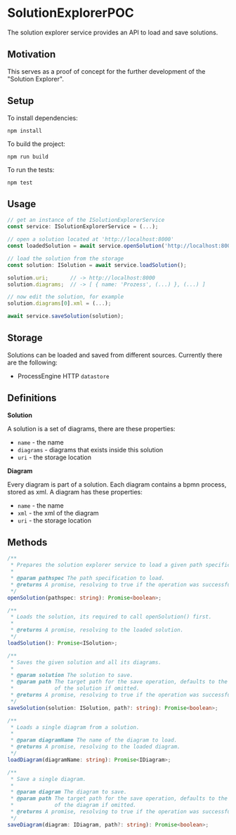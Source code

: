 # SolutionExplorerPOC

The solution explorer service provides an API to load and save solutions.

## Motivation

This serves as a proof of concept for the further development of the "Solution
Explorer".

## Setup

To install dependencies:

`npm install`

To build the project:

`npm run build`

To run the tests:

`npm test`

## Usage

```typescript
// get an instance of the ISolutionExplorerService
const service: ISolutionExplorerService = (...);

// open a solution located at 'http://localhost:8000'
const loadedSolution = await service.openSolution('http://localhost:8000');

// load the solution from the storage
const solution: ISolution = await service.loadSolution();

solution.uri;       // -> http://localhost:8000
solution.diagrams;  // -> [ { name: 'Prozess', (...) }, (...) ]

// now edit the solution, for example
solution.diagrams[0].xml = (...);

await service.saveSolution(solution);
```

## Storage

Solutions can be loaded and saved from different sources. Currently there are
the following:

- ProcessEngine HTTP `datastore`

## Definitions

**Solution**

A solution is a set of diagrams, there are these properties:

- `name` - the name
- `diagrams` - diagrams that exists inside this solution
- `uri` - the storage location

**Diagram**

Every diagram is part of a solution. Each diagram contains a bpmn process,
stored as xml. A diagram has these properties:

- `name` - the name
- `xml` - the xml of the diagram
- `uri` - the storage location

## Methods

```typescript
/**
 * Prepares the solution explorer service to load a given path specification.
 *
 * @param pathspec The path specification to load.
 * @returns A promise, resolving to true if the operation was successfull.
 */
openSolution(pathspec: string): Promise<boolean>;

/**
 * Loads the solution, its required to call openSolution() first.
 *
 * @returns A promise, resolving to the loaded solution.
 */
loadSolution(): Promise<ISolution>;

/**
 * Saves the given solution and all its diagrams.
 *
 * @param solution The solution to save.
 * @param path The target path for the save operation, defaults to the source
 *             of the solution if omitted.
 * @returns A promise, resolving to true if the operation was successfull.
 */
saveSolution(solution: ISolution, path?: string): Promise<boolean>;

/**
 * Loads a single diagram from a solution.
 *
 * @param diagramName The name of the diagram to load.
 * @returns A promise, resolving to the loaded diagram.
 */
loadDiagram(diagramName: string): Promise<IDiagram>;

/**
 * Save a single diagram.
 *
 * @param diagram The diagram to save.
 * @param path The target path for the save operation, defaults to the source
 *             of the diagram if omitted.
 * @returns A promise, resolving to true if the operation was successfull.
 */
saveDiagram(diagram: IDiagram, path?: string): Promise<boolean>;
```
